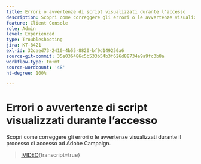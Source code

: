 ```yaml
---
title: Errori o avvertenze di script visualizzati durante l’accesso
description: Scopri come correggere gli errori o le avvertenze visualizzati durante il processo di accesso ad Adobe Campaign.
feature: Client Console
role: Admin
level: Experienced
type: Troubleshooting
jira: KT-8421
exl-id: 32caed73-2410-4b55-8820-bf9d149250a6
source-git-commit: 35e036486c5b533b54b3f626d88734e9a9fc3b8a
workflow-type: tm+mt
source-wordcount: '48'
ht-degree: 100%

---
```


# Errori o avvertenze di script visualizzati durante l’accesso

Scopri come correggere gli errori o le avvertenze visualizzati durante il processo di accesso ad Adobe Campaign.

>[!VIDEO](https://video.tv.adobe.com/v/3436222?quality=12&learn=on&captions=ita){transcript=true}
